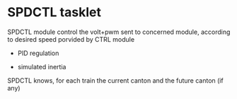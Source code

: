 #  SPDCTL tasklet

SPDCTL module control the volt+pwm sent to concerned module, according to desired speed porvided
by CTRL module

- PID regulation

- simulated inertia

SPDCTL knows, for each train the current canton and the future canton (if any)

